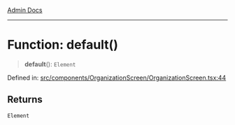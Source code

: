 [Admin Docs](/)

***

# Function: default()

> **default**(): `Element`

Defined in: [src/components/OrganizationScreen/OrganizationScreen.tsx:44](https://github.com/PalisadoesFoundation/talawa-admin/blob/main/src/components/OrganizationScreen/OrganizationScreen.tsx#L44)

## Returns

`Element`
